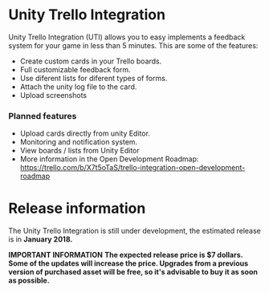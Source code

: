# Unity Trello Integration

Unity Trello Integration (UTI) allows you to easy implements a feedback system for your game in less than 5 minutes.
This are some of the features:

  - Create custom cards in your Trello boards.
  - Full customizable feedback form.
  - Use diferent lists for diferent types of forms.
  - Attach the unity log file to the card.
  - Upload screenshots

### Planned features

  - Upload cards directly from unity Editor.
  - Monitoring and notification system.
  - View boards / lists from Unity Editor
  - More information in the Open Development Roadmap: https://trello.com/b/X7t5oTaS/trello-integration-open-development-roadmap


# Release information

The Unity Trello Integration is still under development, the estimated release is in **January 2018.**

**IMPORTANT INFORMATION**
**The expected release price is $7 dollars.
Some of the updates will increase the price. Upgrades from a previous version of purchased asset will be free, so it's advisable to buy it as soon as possible.**
